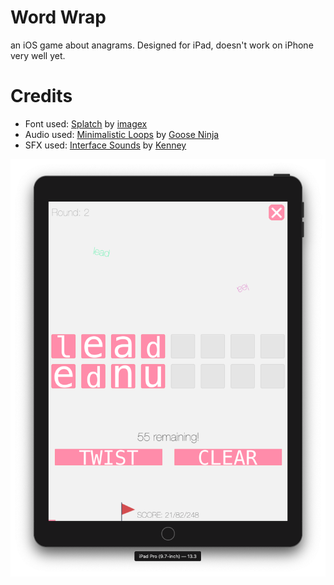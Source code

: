 # Word Wrap

an iOS game about anagrams. Designed for iPad, doesn't work on iPhone very well yet. 

# Credits

- Font used: [Splatch](https://www.dafont.com/splatch.font) by [imagex](https://www.dafont.com/imagex.d2938)
- Audio used: [Minimalistic Loops](https://gooseninja.itch.io/minimalistc-loops) by [Goose Ninja](https://gooseninja.itch.io/)
- SFX used: [Interface Sounds](https://www.kenney.nl/assets/interface-sounds) by [Kenney](https://www.kenney.nl/)

![screenshot](https://raw.githubusercontent.com/takeiteasy/word_wrap/master/word_warp/screenshot.png)
